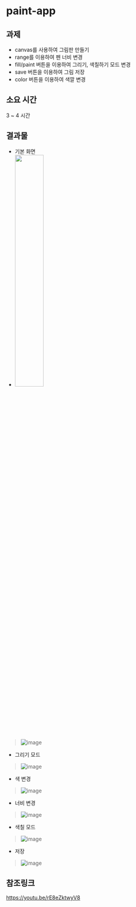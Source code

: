 # paint-app

## 과제
* canvas를 사용하여 그림판 만들기
* range를 이용하여 펜 너비 변경
* fill/paint 버튼을 이용하여 그리기, 색칠하기 모드 변경
* save 버튼을 이용하여 그림 저장
* color 버튼을 이용하여 색깔 변경

## 소요 시간 
3 ~ 4 시간

## 결과물
* 기본 화면
* <img src = "https://user-images.githubusercontent.com/59829606/111575325-71243b00-87f1-11eb-8421-b8e96fa6eb07.png" width="40%"> 
>![image](https://user-images.githubusercontent.com/59829606/111575325-71243b00-87f1-11eb-8421-b8e96fa6eb07.png)
* 그리기 모드
>![image](https://user-images.githubusercontent.com/59829606/111575392-9ca72580-87f1-11eb-82e6-167749bc5930.png)
* 색 변경
>![image](https://user-images.githubusercontent.com/59829606/111575416-acbf0500-87f1-11eb-884b-5736f2835b5e.png)
* 너비 변경
>![image](https://user-images.githubusercontent.com/59829606/111575472-c3fdf280-87f1-11eb-9ef0-88020a546411.png)
* 색칠 모드
>![image](https://user-images.githubusercontent.com/59829606/111575488-cbbd9700-87f1-11eb-9932-b024b64f6391.png)
* 저장
>![image](https://user-images.githubusercontent.com/59829606/111575529-e4c64800-87f1-11eb-8e16-091fb9a6f3e7.png)

## 참조링크
https://youtu.be/rE8eZktwyV8
